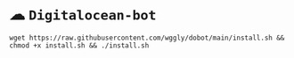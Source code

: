 # ☁ `Digitalocean-bot`

<pre><code>wget https://raw.githubusercontent.com/wggly/dobot/main/install.sh && chmod +x install.sh && ./install.sh</code></pre>

